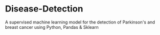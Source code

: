 # Disease-Detection
 A supervised machine learning model for the detection of Parkinson's and breast cancer using Python, Pandas &amp; Sklearn
